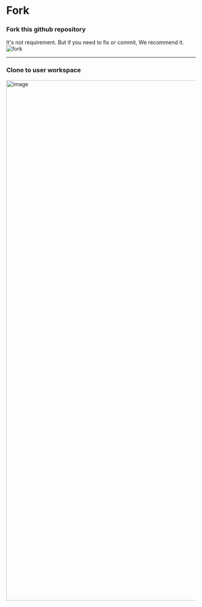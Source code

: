 # Fork
### Fork this github repository
It's not requirement. But if you need to fix or commit, We recommend it.
![fork](https://user-images.githubusercontent.com/48207131/158005431-2419a7b1-ab88-4a18-800e-f9af0b8e488c.gif)

---

### Clone to user workspace
<img width="1380" alt="image" src="https://user-images.githubusercontent.com/48207131/158005469-1d57d509-c61e-4335-b777-cdaf67a6c32e.png">
